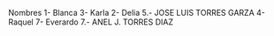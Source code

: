 Nombres
1- Blanca
3- Karla 
2- Delia
5.- JOSE LUIS TORRES GARZA
4- Raquel
7- Everardo
7.- ANEL J. TORRES DIAZ

